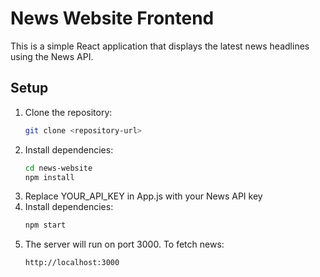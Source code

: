 # News Website Frontend

This is a simple React application that displays the latest news headlines using the News API.

## Setup

1. Clone the repository:
   ```bash
   git clone <repository-url>
   ```
2. Install dependencies:
   ```bash
   cd news-website
   npm install
   ```
3. Replace YOUR_API_KEY in App.js with your News API key
4. Install dependencies:
   ```bash
   npm start
   ```
5. The server will run on port 3000. To fetch news:
   ```bash
   http://localhost:3000
   ```
